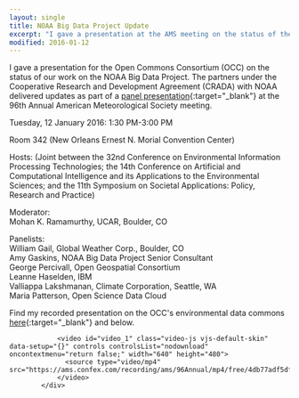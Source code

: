 ```yaml
---
layout: single
title: NOAA Big Data Project Update
excerpt: "I gave a presentation at the AMS meeting on the status of the NOAA Big Data Project."
modified: 2016-01-12
---
```


I gave a presentation for the Open Commons Consortium (OCC) on the status of our
work on the NOAA Big Data Project.
The partners under the Cooperative Research and Development Agreement (CRADA)
with NOAA delivered updates as part of a [panel presentation](https://ams.confex.com/ams/96Annual/webprogram/Session39967.html){:target="_blank"} at the 96th Annual
American Meteorological Society meeting.

Tuesday, 12 January 2016: 1:30 PM-3:00 PM  

Room 342 (New Orleans Ernest N. Morial Convention Center)  

Hosts: (Joint between the 32nd Conference on Environmental Information Processing Technologies; the 14th Conference on Artificial and Computational Intelligence and its Applications to the Environmental Sciences; and the 11th Symposium on Societal Applications: Policy, Research and Practice)  

Moderator:  
Mohan K. Ramamurthy, UCAR, Boulder, CO

Panelists:  
William Gail, Global Weather Corp., Boulder, CO  
Amy Gaskins, NOAA Big Data Project Senior Consultant  
George Percivall, Open Geospatial Consortium  
Leanne Haselden, IBM  
Valliappa Lakshmanan, Climate Corporation, Seattle, WA  
Maria Patterson, Open Science Data Cloud

Find my recorded presentation on the OCC's environmental data commons
[here](https://ams.confex.com/ams/96Annual/videogateway.cgi/id/32866?recordingid=32866&uniqueid=Paper295163&entry_password=195825){:target="_blank"} and below.


<div class="content">

				<video id="video_1" class="video-js vjs-default-skin" data-setup="{}" controls controlsList="nodownload" oncontextmenu="return false;" width="640" height="480">
				  <source type="video/mp4" src="https://ams.confex.com/recording/ams/96Annual/mp4/free/4db77adf5df9fff0d3caf5cafe28f496/paper295163_1.mp4">
				</video>
			</div>
